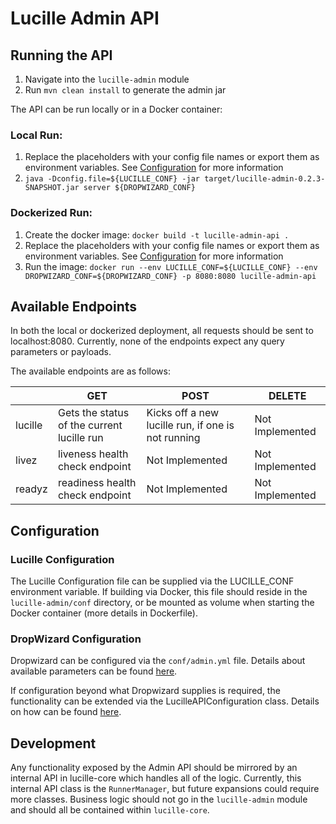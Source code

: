 # Lucille Admin API

## Running the API

1. Navigate into the `lucille-admin` module
2. Run `mvn clean install` to generate the admin jar

The API can be run locally or in a Docker container:

### Local Run:
1. Replace the placeholders with your config file names or export them as environment variables. See [Configuration](#Configuration) for more information
2. `java -Dconfig.file=${LUCILLE_CONF} -jar target/lucille-admin-0.2.3-SNAPSHOT.jar server ${DROPWIZARD_CONF}`

### Dockerized Run:
1. Create the docker image: `docker build -t lucille-admin-api .`
2. Replace the placeholders with your config file names or export them as environment variables. See [Configuration](#Configuration) for more information
3. Run the image: `docker run --env LUCILLE_CONF=${LUCILLE_CONF} --env DROPWIZARD_CONF=${DROPWIZARD_CONF} -p 8080:8080 lucille-admin-api`

## Available Endpoints

In both the local or dockerized deployment, all requests should be sent to localhost:8080. Currently, none of the endpoints expect 
any query parameters or payloads.

The available endpoints are as follows:

 |        | GET                                        | POST                                               | DELETE          |
 |--------|--------------------------------------------|----------------------------------------------------|-----------------|
 | lucille| Gets the status of the current lucille run | Kicks off a new lucille run, if one is not running | Not Implemented |
 | livez  | liveness health check endpoint             | Not Implemented                                    | Not Implemented |
 | readyz | readiness health check endpoint            | Not Implemented                                    | Not Implemented |

## Configuration

### Lucille Configuration

The Lucille Configuration file can be supplied via the LUCILLE_CONF environment variable. If building via Docker, this file should 
reside in the `lucille-admin/conf` directory, or be mounted as volume when starting the Docker container (more details in Dockerfile).

### DropWizard Configuration

Dropwizard can be configured via the `conf/admin.yml` file. Details about available parameters can be found 
[here](https://www.dropwizard.io/en/stable/manual/configuration.html#man-configuration).

If configuration beyond what Dropwizard supplies is required, the functionality can be extended via the LucilleAPIConfiguration class.
Details on how can be found [here](https://www.dropwizard.io/en/stable/manual/configuration.html#man-configuration).

## Development

Any functionality exposed by the Admin API should be mirrored by an internal API in lucille-core which handles all of the logic. 
Currently, this internal API class is the `RunnerManager`, but future expansions could require more classes. Business logic should 
not go in the `lucille-admin` module and should all be contained within `lucille-core`.
